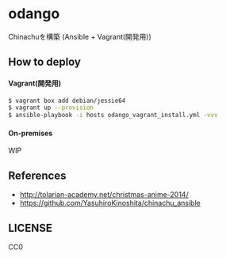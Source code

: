 # odango

Chinachuを構築
(Ansible + Vagrant(開発用))

## How to deploy

#### Vagrant(開発用)

```bash
$ vagrant box add debian/jessie64
$ vagrant up --provision
$ ansible-playbook -i hosts odango_vagrant_install.yml -vvv
```

#### On-premises

WIP

## References

- http://tolarian-academy.net/christmas-anime-2014/
- https://github.com/YasuhiroKinoshita/chinachu_ansible

## LICENSE

CC0
